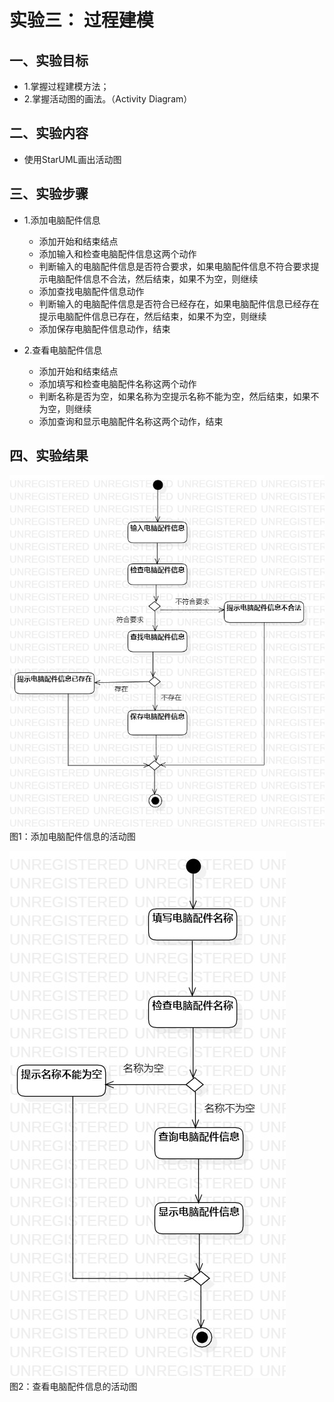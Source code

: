# 实验三： 过程建模

## 一、实验目标

- 1.掌握过程建模方法；
- 2.掌握活动图的画法。（Activity Diagram）


## 二、实验内容

- 使用StarUML画出活动图

## 三、实验步骤
- 1.添加电脑配件信息
    - 添加开始和结束结点
    - 添加输入和检查电脑配件信息这两个动作
    - 判断输入的电脑配件信息是否符合要求，如果电脑配件信息不符合要求提示电脑配件信息不合法，然后结束，如果不为空，则继续
    - 添加查找电脑配件信息动作
    - 判断输入的电脑配件信息是否符合已经存在，如果电脑配件信息已经存在提示电脑配件信息已存在，然后结束，如果不为空，则继续
    - 添加保存电脑配件信息动作，结束

- 2.查看电脑配件信息
    - 添加开始和结束结点
    - 添加填写和检查电脑配件名称这两个动作
    - 判断名称是否为空，如果名称为空提示名称不能为空，然后结束，如果不为空，则继续
    - 添加查询和显示电脑配件名称这两个动作，结束

## 四、实验结果

![活动图](./Lab3_ActivityDiagram1.jpg)  
图1：添加电脑配件信息的活动图

![活动图](./Lab3_ActivityDiagram2.jpg)  
图2：查看电脑配件信息的活动图

